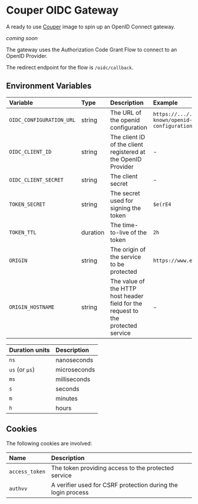 # Couper OIDC Gateway

A ready to use [Couper](https://github.com/avenga/couper) image to spin up an OpenID Connect gateway.

_coming soon_

The gateway uses the Authorization Code Grant Flow to connect to an OpenID Provider.

The redirect endpoint for the flow is `/oidc/callback`.

## Environment Variables

| Variable | Type | Description | Example |
| :------- | :--- | :---------- | :------ |
| `OIDC_CONFIGURATION_URL` | string | The URL of the openid configuration | `https://.../.well-known/openid-configuration` |
| `OIDC_CLIENT_ID` | string | The client ID of the client registered at the OpenID Provider | - |
| `OIDC_CLIENT_SECRET` | string | The client secret | - |
| `TOKEN_SECRET` | string | The secret used for signing the token | `$e(rE4` |
| `TOKEN_TTL` | duration | The time-to-live of the token | `2h` |
| `ORIGIN` | string | The origin of the service to be protected | `https://www.example.com` |
| `ORIGIN_HOSTNAME` | string | The value of the HTTP host header field for the request to the protected service | - |

| Duration units | Description  |
| :------------- | :----------- |
| `ns`           | nanoseconds  |
| `us` (or `µs`) | microseconds |
| `ms`           | milliseconds |
| `s`            | seconds      |
| `m`            | minutes      |
| `h`            | hours        |

## Cookies

The following cookies are involved:

| Name | Description |
| :--- | :---------- |
| `access_token` | The token providing access to the protected service |
| `authvv` | A verifier used for CSRF protection during the login process |
